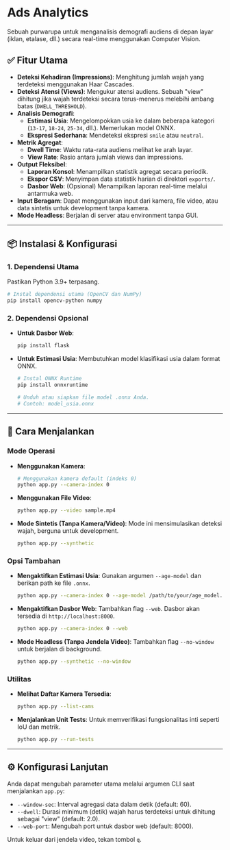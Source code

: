 # Ads Analytics

Sebuah purwarupa untuk menganalisis demografi audiens di depan layar (iklan, etalase, dll.) secara real-time menggunakan Computer Vision.

## ✅ Fitur Utama

- **Deteksi Kehadiran (Impressions)**: Menghitung jumlah wajah yang terdeteksi menggunakan Haar Cascades.
- **Deteksi Atensi (Views)**: Mengukur atensi audiens. Sebuah "view" dihitung jika wajah terdeteksi secara terus-menerus melebihi ambang batas (`DWELL_THRESHOLD`).
- **Analisis Demografi**:
  - **Estimasi Usia**: Mengelompokkan usia ke dalam beberapa kategori (`13-17`, `18-24`, `25-34`, dll.). Memerlukan model ONNX.
  - **Ekspresi Sederhana**: Mendeteksi ekspresi `smile` atau `neutral`.
- **Metrik Agregat**:
  - **Dwell Time**: Waktu rata-rata audiens melihat ke arah layar.
  - **View Rate**: Rasio antara jumlah views dan impressions.
- **Output Fleksibel**:
  - **Laporan Konsol**: Menampilkan statistik agregat secara periodik.
  - **Ekspor CSV**: Menyimpan data statistik harian di direktori `exports/`.
  - **Dasbor Web**: (Opsional) Menampilkan laporan real-time melalui antarmuka web.
- **Input Beragam**: Dapat menggunakan input dari kamera, file video, atau data sintetis untuk development tanpa kamera.
- **Mode Headless**: Berjalan di server atau environment tanpa GUI.

---

## 📦 Instalasi & Konfigurasi

### 1. Dependensi Utama
Pastikan Python 3.9+ terpasang.

```bash
# Instal dependensi utama (OpenCV dan NumPy)
pip install opencv-python numpy
```

### 2. Dependensi Opsional

- **Untuk Dasbor Web**:
  ```bash
  pip install flask
  ```
- **Untuk Estimasi Usia**:
  Membutuhkan model klasifikasi usia dalam format ONNX.
  ```bash
  # Instal ONNX Runtime
  pip install onnxruntime

  # Unduh atau siapkan file model .onnx Anda.
  # Contoh: model_usia.onnx
  ```

---

## 🚀 Cara Menjalankan

### Mode Operasi

- **Menggunakan Kamera**:
  ```bash
  # Menggunakan kamera default (indeks 0)
  python app.py --camera-index 0
  ```
- **Menggunakan File Video**:
  ```bash
  python app.py --video sample.mp4
  ```
- **Mode Sintetis (Tanpa Kamera/Video)**:
  Mode ini mensimulasikan deteksi wajah, berguna untuk development.
  ```bash
  python app.py --synthetic
  ```

### Opsi Tambahan

- **Mengaktifkan Estimasi Usia**:
  Gunakan argumen `--age-model` dan berikan path ke file `.onnx`.
  ```bash
  python app.py --camera-index 0 --age-model /path/to/your/age_model.onnx
  ```
- **Mengaktifkan Dasbor Web**:
  Tambahkan flag `--web`. Dasbor akan tersedia di `http://localhost:8000`.
  ```bash
  python app.py --camera-index 0 --web
  ```
- **Mode Headless (Tanpa Jendela Video)**:
  Tambahkan flag `--no-window` untuk berjalan di background.
  ```bash
  python app.py --synthetic --no-window
  ```

### Utilitas

- **Melihat Daftar Kamera Tersedia**:
  ```bash
  python app.py --list-cams
  ```
- **Menjalankan Unit Tests**:
  Untuk memverifikasi fungsionalitas inti seperti IoU dan metrik.
  ```bash
  python app.py --run-tests
  ```

---

## ⚙️ Konfigurasi Lanjutan

Anda dapat mengubah parameter utama melalui argumen CLI saat menjalankan `app.py`:

- `--window-sec`: Interval agregasi data dalam detik (default: 60).
- `--dwell`: Durasi minimum (detik) wajah harus terdeteksi untuk dihitung sebagai "view" (default: 2.0).
- `--web-port`: Mengubah port untuk dasbor web (default: 8000).

Untuk keluar dari jendela video, tekan tombol `q`.